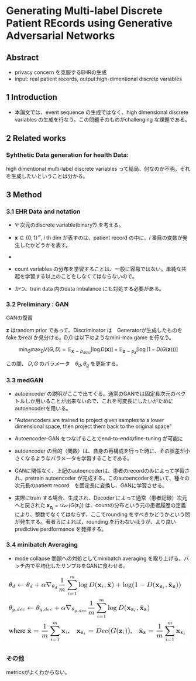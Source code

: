 # Generating Multi-label Discrete Patient REcords using Generative Adversarial Networks

## Abstract
 * privacy concern を克服するEHRの生成
 * input: real patient records, output:high-dimentional discrete variables

## 1 Introduction
 * 本論文では、event sequence の生成ではなく、high dimensional discrete variables の生成を行なう。この問題そのものがchallenging な課題である。

## 2 Related works
### Syhthetic Data generation for health Data:
high dimentional multi-label discrete variables って結局、何なのか不明。それを生成したいということは分かる。

## 3 Method
### 3.1 EHR Data and notation
* $\mathcal{C}$ 次元のdiscrete variable(binary?) を考える。
* $\boldsymbol{x} \in \{0,1\}^{\mathcal{C}}$, $i$ th dim が表すのは、patient record の中に、$i$ 番目の変数が発生したかどうかを表す。
*
* count variables の分布を学習することは、一般に容易ではない。単純な共起を学習する以上のことをしなくてはならないので。

* かつ、train data 内のdata imbalance にも対処する必要がある。

### 3.2 Preliminary : GAN
GANの復習

$\mathcal{\boldsymbol{z}}$ はrandom prior であって、Discriminator は　Generatorが生成したものをfake かreal か見分ける。D,G は以下のようなmini-max game を行なう。

$$\min_{G}\max_{D}V(G,D) = \mathbb{E}_{\boldsymbol{x} \sim p_{data}} [\log {D(\boldsymbol{x})}] + \mathbb{E}_{\boldsymbol{z} \sim p_{\boldsymbol{z}}} [\log {(1 -D(G(\boldsymbol{z}))})]$$

この間、 $D,G$ のパラメータ　$\theta_d,\theta_g$ を更新する。

### 3.3 medGAN
 * autoencoder の説明がここで出てくる。通常のGANでは固定長次元のベクトルしか用いることが出来ないので、これを可変長にしたいがためにautoencoderを用いる。
 * "Autoencoders are trained to project given samples to a lower dimensional space, then project them back to the original space"

 * Autoencoder-GAN をつなげることでend-to-endのfine-tuning が可能に

 * autoencoder の目的（関数）は、自身の再構成を行った時に、その誤差が小さくなるようなパラメータを学習することである。

 * GANに関係なく、上記のautoencoderは、患者のrecordのみによって学習され、pretrain autoencoder が完成する。このautoencoderを用いて、種々の次元長のpatient record　を固定長に変換し、GANに学習させる。

 * 実際にtrain する場合、生成され、Decoder によって通常（患者記録）次元へと戻された $\boldsymbol{x_{\boldsymbol{z}_i}} = \mathcal{Dec}(G(\boldsymbol{z}_i))$ は、countの分布という元の患者履歴の定義により、整数でなくてはならず、ここでrounding をすべきかどうかという問が発生する。著者らによれば、rounding を行わないほうが、より良いpredictive perdformance を発揮する。

### 3.4 minibatch Averaging
 * mode collapse 問題への対処としてminibatch averaging を取り上げる。バッチ内で平均化したサンプルをGANに食わせる。

 ![minibatch averaging](img/00054.png)

### その他
metricsがよくわからない。
